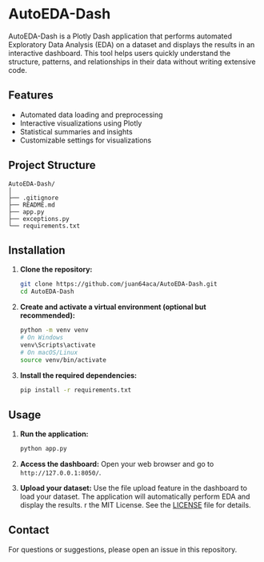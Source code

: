 # AutoEDA-Dash

AutoEDA-Dash is a Plotly Dash application that performs automated Exploratory Data Analysis (EDA) on a dataset and displays the results in an interactive dashboard. This tool helps users quickly understand the structure, patterns, and relationships in their data without writing extensive code.

## Features

- Automated data loading and preprocessing
- Interactive visualizations using Plotly
- Statistical summaries and insights
- Customizable settings for visualizations

## Project Structure

    AutoEDA-Dash/
    │
    ├── .gitignore
    ├── README.md
    ├── app.py
    ├── exceptions.py
    └── requirements.txt

## Installation

1. **Clone the repository:**
    ```sh
    git clone https://github.com/juan64aca/AutoEDA-Dash.git
    cd AutoEDA-Dash
    ```

2. **Create and activate a virtual environment (optional but recommended):**
    ```sh
    python -m venv venv
    # On Windows
    venv\Scripts\activate
    # On macOS/Linux
    source venv/bin/activate
    ```

3. **Install the required dependencies:**
    ```sh
    pip install -r requirements.txt
    ```

## Usage

1. **Run the application:**
    ```sh
    python app.py
    ```

2. **Access the dashboard:**
   Open your web browser and go to `http://127.0.0.1:8050/`.

3. **Upload your dataset:**
   Use the file upload feature in the dashboard to load your dataset. The application will automatically perform EDA and display the results.
r the MIT License. See the [LICENSE](LICENSE) file for details.

## Contact

For questions or suggestions, please open an issue in this repository.


